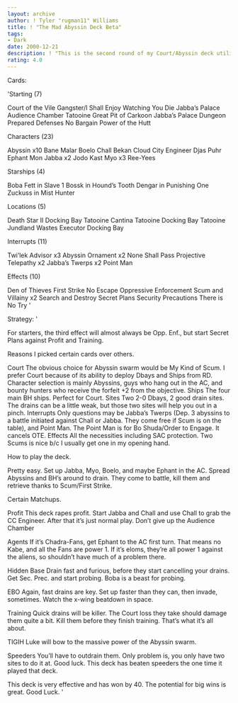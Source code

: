 ```yaml
---
layout: archive
author: ! Tyler "rugman11" Williams
title: ! "The Mad Abyssin Deck Beta"
tags:
- Dark
date: 2000-12-21
description: ! "This is the second round of my Court/Abyssin deck utilizing JPSD to its fullest."
rating: 4.0
---
```

Cards: 

'Starting (7)

Court of the Vile Gangster/I Shall Enjoy Watching You Die
Jabba’s Palace Audience Chamber
Tatooine Great Pit of Carkoon
Jabba’s Palace Dungeon
Prepared Defenses
No Bargain
Power of the Hutt



Characters (23)

Abyssin x10
Bane Malar
Boelo
Chall Bekan
Cloud City Engineer
Djas Puhr
Ephant Mon
Jabba x2
Jodo Kast
Myo x3
Ree-Yees


Starships (4)

Boba Fett in Slave 1
Bossk in Hound’s Tooth
Dengar in Punishing One
Zuckuss in Mist Hunter


Locations (5)

Death Star II Docking Bay
Tatooine Cantina
Tatooine Docking Bay
Tatooine Jundland Wastes
Executor Docking Bay


Interrupts (11)

Twi’lek Advisor x3
Abyssin Ornament x2
None Shall Pass
Projective Telepathy x2
Jabba’s Twerps x2
Point Man


Effects (10)

Den of Thieves
First Strike
No Escape
Oppressive Enforcement
Scum and Villainy x2
Search and Destroy
Secret Plans
Security Precautions
There is No Try '

Strategy: '

For starters, the third effect will almost always be Opp. Enf., but start Secret Plans against Profit and Training.


Reasons I picked certain cards over others.

Court The obvious choice for Abyssin swarm would be My Kind of Scum.  I prefer Court because of its ability to deploy Dbays and Ships from RD.
Character selection is mainly Abyssins, guys who hang out in the AC, and bounty hunters who receive the forfeit +2 from the objective.
Ships The four main BH ships.	Perfect for Court.
Sites Two 2-0 Dbays, 2 good drain sites.  The drains can be a little weak, but those two sites will help you out in a pinch.
Interrupts Only questions may be Jabba’s Twerps (Dep. 3 abyssins to a battle initiated against Chall or Jabba.  They come free if Scum is on the table), and Point Man.  The Point Man is for Bo Shuda/Order to Engage.  It cancels OTE.
Effects All the necessities including SAC protection.	Two Scums is nice b/c I usually get one in my opening hand.


How to play the deck.

Pretty easy.  Set up Jabba, Myo, Boelo, and maybe Ephant in the AC.  Spread Abyssins and BH’s around to drain.  They come to battle, kill them and retrieve thanks to Scum/First Strike.

Certain Matchups.

Profit This deck rapes profit.  Start Jabba and Chall and use Chall to grab the CC Engineer.  After that it’s just normal play.  Don’t give up the Audience Chamber

Agents If it’s Chadra-Fans, get Ephant to the AC first turn.  That means no Kabe, and all the Fans are power 1.  If it’s eloms, they’re all power 1 against the aliens, so shouldn’t have much of a problem there.

Hidden Base Drain fast and furious, before they start cancelling your drains.	Get Sec. Prec. and start probing.  Boba is a beast for probing.

EBO Again, fast drains are key.  Set up faster than they can, then invade, sometimes.	Watch the x-wing beatdown in space.

Training Quick drains will be killer.	The Court loss they take should damage them quite a bit.  Kill them before they finish training.  That’s what it’s all about.

TIGIH	Luke will bow to the massive power of the Abyssin swarm.

Speeders You’ll have to outdrain them.  Only problem is, you only have two sites to do it at.  Good luck.  This deck has beaten speeders the one time it played that deck.

This deck is very effective and has won by 40.	The potential for big wins is great.  Good Luck. '